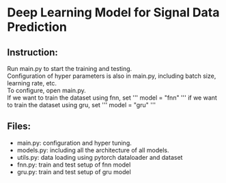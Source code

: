 # Deep Learning Model for Signal Data Prediction

## Instruction:
Run main.py to start the training and testing.<br />
Configuration of hyper parameters is also in main.py, including batch size, learning rate, etc.<br />
To configure, open main.py.<br />
If we want to train the dataset using fnn, set 
'''
model = "fnn"
'''
if we want to train the dataset using gru, set
'''
model = "gru"
'''

## Files:
- main.py: configuration and hyper tuning.<br />
- models.py: including all the architecture of all models.<br />
- utils.py: data loading using pytorch dataloader and dataset
- fnn.py: train and test setup of fnn model
- gru.py: train and test setup of gru model
